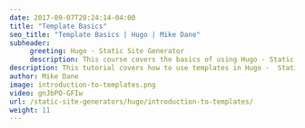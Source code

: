 ```yaml
---
date: 2017-09-07T20:24:14-04:00
title: "Template Basics"
seo_title: "Template Basics | Hugo | Mike Dane"
subheader:
     greeting: Hugo - Static Site Generator
     description: This course covers the basics of using Hugo - Static Site Generator. Work your way through the articles and we'll teach you everything you need to know to create a professional and scalable website or blog!
description: This tutorial covers how to use templates in Hugo -  Static Site Generator.
author: Mike Dane
image: introduction-to-templates.png
video: gnJbPO-GFIw
url: /static-site-generators/hugo/introduction-to-templates/
weight: 11
---
```

